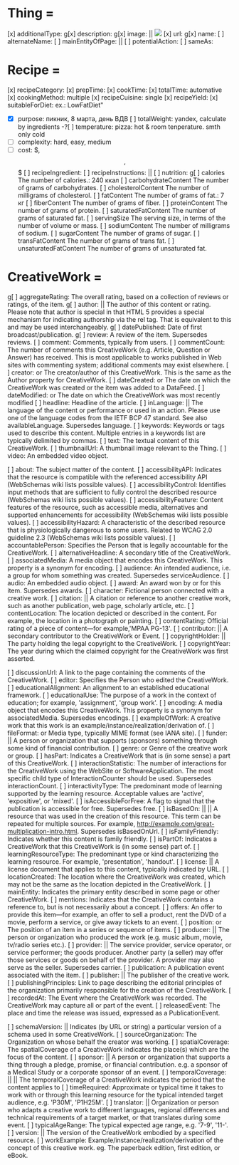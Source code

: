 # Thing = 
  [x] additionalType:   <URL> <link itemprop="additionalType" href="http://schema.org/Product"/>
 g[x] description:      <Text>
 g[x] image:            <ImageObject> || <URL> <img itemprop="image" src="bread.jpg"/>
  [x] url:              <URL>
 g[x] name:             <Text>
  [ ] alternateName:    <Text> 
  [ ] mainEntityOfPage: <CreativeWork> || <URL> 
  [ ] potentialAction:  <Action> 
  [ ] sameAs:           <URL>

# Recipe =  
  [x] recipeCategory:     <Text>
  [x] prepTime:           <Duration> 
  [x] cookTime:           <Duration> 
  [x] totalTime:          <Duration> automative
  [x] cookingMethod:      <Text> multiple
  [x] recipeCuisine:      <Text> single
  [x] recipeYield:        <Text>
  [x] suitableForDiet:    <RestrictedDiet> ex.: LowFatDiet"
 -[x] purpose:            <Text> пикник, 8 марта, день ВДВ
  [ ] totalWeight:        <Text> yandex, calculate by ingredients
-?[ ] temperature:        <Text> pizza: hot & room tenperature. smth only cold
 -[ ] complexity:         <Text> hard, easy, medium
 -[ ] cost:               <Text> $, $$, $$$
  [ ] recipeIngredient:   <Text>
  [ ] recipeInstructions: <Text> || <ItemList>
  [ ] nutrition:          <NutritionInformation>
   g[ ] calories              <Energy>  The number of calories.: 240 ккал
    [ ] carbohydrateContent   <Mass>    The number of grams of carbohydrates.
    [ ] cholesterolContent    <Mass>    The number of milligrams of cholesterol.
    [ ] fatContent            <Mass>    The number of grams of fat.: 7 кг
    [ ] fiberContent          <Mass>    The number of grams of fiber.
    [ ] proteinContent        <Mass>    The number of grams of protein.
    [ ] saturatedFatContent   <Mass>    The number of grams of saturated fat.
    [ ] servingSize           <Text>    The serving size, in terms of the number of volume or mass.
    [ ] sodiumContent         <Mass>    The number of milligrams of sodium.
    [ ] sugarContent          <Mass>    The number of grams of sugar.
    [ ] transFatContent       <Mass>    The number of grams of trans fat.
    [ ] unsaturatedFatContent <Mass>    The number of grams of unsaturated fat.

# CreativeWork = 
 g[ ] aggregateRating:      <AggregateRating>           The overall rating, based on a collection of reviews or ratings, of the item.
 g[ ] author:               <Organization> || <Person>  The author of this content or rating. Please note that author is special in that HTML 5 provides a special mechanism for indicating authorship via the rel tag. That is equivalent to this and may be used interchangeably.
 g[ ] datePublished:        <Date> Date of first broadcast/publication.
 g[ ] review:               <Review> A review of the item. Supersedes reviews.
  [ ] comment:              <Comment>                   Comments, typically from users.
  [ ] commentCount:         <Integer>                   The number of comments this CreativeWork (e.g. Article, Question or Answer) has received. This is most applicable to works published in Web sites with commenting system; additional comments may exist elsewhere.
  [ ] creator:              <Organization> or <Person>  The creator/author of this CreativeWork. This is the same as the Author property for CreativeWork.
  [ ] dateCreated:          <Date> or <DateTime>        The date on which the CreativeWork was created or the item was added to a DataFeed.
  [ ] dateModified:         <Date> or <DateTime>        The date on which the CreativeWork was most recently modified
  [ ] headline:             <Text>                      Headline of the article.
  [ ] inLanguage:           <Language> || <Text>        The language of the content or performance or used in an action. Please use one of the language codes from the IETF BCP 47 standard. See also availableLanguage. Supersedes language.
  [ ] keywords:             <Text>                      Keywords or tags used to describe this content. Multiple entries in a keywords list are typically delimited by commas.
  [ ] text:                 <Text>                      The textual content of this CreativeWork.
  [ ] thumbnailUrl:         <URL>                       A thumbnail image relevant to the Thing.
  [ ] video:                <VideoObject>               An embedded video object.

  [ ] about:                <Thing> The subject matter of the content.
  [ ] accessibilityAPI:     <Text> Indicates that the resource is compatible with the referenced accessibility API (WebSchemas wiki lists possible values).
  [ ] accessibilityControl: <Text> Identifies input methods that are sufficient to fully control the described resource (WebSchemas wiki lists possible values).
  [ ] accessibilityFeature: <Text> Content features of the resource, such as accessible media, alternatives and supported enhancements for accessibility (WebSchemas wiki lists possible values).
  [ ] accessibilityHazard:  <Text> A characteristic of the described resource that is physiologically dangerous to some users. Related to WCAG 2.0 guideline 2.3 (WebSchemas wiki lists possible values).
  [ ] accountablePerson:    <Person> Specifies the Person that is legally accountable for the CreativeWork.
  [ ] alternativeHeadline:  <Text> A secondary title of the CreativeWork.
  [ ] associatedMedia:      <MediaObject> A media object that encodes this CreativeWork. This property is a synonym for encoding.
  [ ] audience:             <Audience> An intended audience, i.e. a group for whom something was created. Supersedes serviceAudience.
  [ ] audio:                <AudioObject> An embedded audio object.
  [ ] award:                <Text> An award won by or for this item. Supersedes awards.
  [ ] character:            <Person> Fictional person connected with a creative work.
  [ ] citation:             <CreativeWork> || <Text>  A citation or reference to another creative work, such as another publication, web page, scholarly article, etc.
  [ ] contentLocation:      <Place> The location depicted or described in the content. For example, the location in a photograph or painting.
  [ ] contentRating:        <Text> Official rating of a piece of content—for example,'MPAA PG-13'.
  [ ] contributor:          <Organization> || <Person> A secondary contributor to the CreativeWork or Event.
  [ ] copyrightHolder:      <Organization> || <Person> The party holding the legal copyright to the CreativeWork.
  [ ] copyrightYear:        <Number> The year during which the claimed copyright for the CreativeWork was first asserted.

  [ ] discussionUrl:        <URL> A link to the page containing the comments of the CreativeWork.
  [ ] editor:               <Person> Specifies the Person who edited the CreativeWork.
  [ ] educationalAlignment: <AlignmentObject> An alignment to an established educational framework.
  [ ] educationalUse:       <Text> The purpose of a work in the context of education; for example, 'assignment', 'group work'.
  [ ] encoding:             <MediaObject>     A media object that encodes this CreativeWork. This property is a synonym for associatedMedia. Supersedes encodings.
  [ ] exampleOfWork:        <CreativeWork> A creative work that this work is an example/instance/realization/derivation of.
  [ ] fileFormat:           <Text> or <URL>     Media type, typically MIME format (see IANA site).
  [ ] funder:               <Organization> || <Person> A person or organization that supports (sponsors) something through some kind of financial contribution.
  [ ] genre:                <Text> or <URL> Genre of the creative work or group.
  [ ] hasPart:              <CreativeWork> Indicates a CreativeWork that is (in some sense) a part of this CreativeWork.
  [ ] interactionStatistic: <InteractionCounter> The number of interactions for the CreativeWork using the WebSite or SoftwareApplication. The most specific child type of InteractionCounter should be used. Supersedes interactionCount.
  [ ] interactivityType:    <Text> The predominant mode of learning supported by the learning resource. Acceptable values are 'active', 'expositive', or 'mixed'.
  [ ] isAccessibleForFree:  <Boolean> A flag to signal that the publication is accessible for free. Supersedes free.
  [ ] isBasedOn:            <CreativeWork> || <Product> || <URL> A resource that was used in the creation of this resource. This term can be repeated for multiple sources. For example, http://example.com/great-multiplication-intro.html. Supersedes isBasedOnUrl.
  [ ] isFamilyFriendly:     <Boolean> Indicates whether this content is family friendly.
  [ ] isPartOf:             <CreativeWork> Indicates a CreativeWork that this CreativeWork is (in some sense) part of.
  [ ] learningResourceType: <Text> The predominant type or kind characterizing the learning resource. For example, 'presentation', 'handout'.
  [ ] license:              <CreativeWork> || <URL> A license document that applies to this content, typically indicated by URL.
  [ ] locationCreated:      <Place> The location where the CreativeWork was created, which may not be the same as the location depicted in the CreativeWork.
  [ ] mainEntity:           <Thing> Indicates the primary entity described in some page or other CreativeWork.
  [ ] mentions:             <Thing> Indicates that the CreativeWork contains a reference to, but is not necessarily about a concept.
  [ ] offers:               <Offer> An offer to provide this item—for example, an offer to sell a product, rent the DVD of a movie, perform a service, or give away tickets to an event.
  [ ] position:             <Integer> or <Text> The position of an item in a series or sequence of items.
  [ ] producer:             <Organization> || <Person>  The person or organization who produced the work (e.g. music album, movie, tv/radio series etc.).
  [ ] provider:             <Organization> || <Person>  The service provider, service operator, or service performer; the goods producer. Another party (a seller) may offer those services or goods on behalf of the provider. A provider may also serve as the seller. Supersedes carrier.
  [ ] publication:          <PublicationEvent> A publication event associated with the item.
  [ ] publisher:            <Organization> || <Person>  The publisher of the creative work.
  [ ] publishingPrinciples: <URL> Link to page describing the editorial principles of the organization primarily responsible for the creation of the CreativeWork.
  [ ] recordedAt:           <Event>   The Event where the CreativeWork was recorded. The CreativeWork may capture all or part of the event.
  [ ] releasedEvent:        <PublicationEvent> The place and time the release was issued, expressed as a PublicationEvent.

  [ ] schemaVersion:        <Text> || <URL> Indicates (by URL or string) a particular version of a schema used in some CreativeWork.
  [ ] sourceOrganization:   <Organization> The Organization on whose behalf the creator was working.
  [ ] spatialCoverage:      <Place> The spatialCoverage of a CreativeWork indicates the place(s) which are the focus of the content.
  [ ] sponsor:              <Organization> || <Person>  A person or organization that supports a thing through a pledge, promise, or financial contribution. e.g. a sponsor of a Medical Study or a corporate sponsor of an event.
  [ ] temporalCoverage:     <DateTime> || <Text> || <URL> The temporalCoverage of a CreativeWork indicates the period that the content applies to
  [ ] timeRequired:         <Duration> Approximate or typical time it takes to work with or through this learning resource for the typical intended target audience, e.g. 'P30M', 'P1H25M'.
  [ ] translator:           <Organization> || <Person>  Organization or person who adapts a creative work to different languages, regional differences and technical requirements of a target market, or that translates during some event.
  [ ] typicalAgeRange:      <Text> The typical expected age range, e.g. '7-9', '11-'.
  [ ] version:              <Number> || <Text> The version of the CreativeWork embodied by a specified resource.
  [ ] workExample:          <CreativeWork> Example/instance/realization/derivation of the concept of this creative work. eg. The paperback edition, first edition, or eBook.
